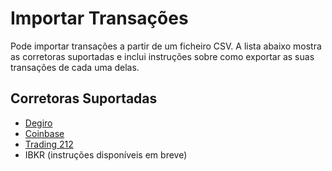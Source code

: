 # Importar Transações

Pode importar transações a partir de um ficheiro CSV. A lista abaixo mostra as corretoras suportadas e inclui instruções sobre como exportar as suas transações de cada uma delas.

## Corretoras Suportadas

- [Degiro](/portfolios/transactions/export-degiro)
- [Coinbase](/portfolios/transactions/export-coinbase)
- [Trading 212](/portfolios/transactions/export-t212)
- IBKR (instruções disponíveis em breve)
